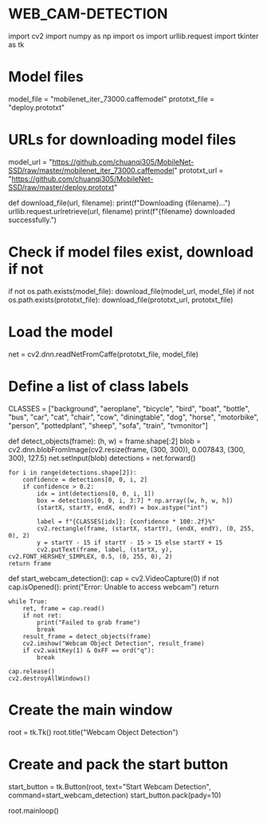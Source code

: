 # WEB_CAM-DETECTION

import cv2
import numpy as np
import os
import urllib.request
import tkinter as tk

# Model files
model_file = "mobilenet_iter_73000.caffemodel"
prototxt_file = "deploy.prototxt"

# URLs for downloading model files
model_url = "https://github.com/chuanqi305/MobileNet-SSD/raw/master/mobilenet_iter_73000.caffemodel"
prototxt_url = "https://github.com/chuanqi305/MobileNet-SSD/raw/master/deploy.prototxt"

def download_file(url, filename):
    print(f"Downloading {filename}...")
    urllib.request.urlretrieve(url, filename)
    print(f"{filename} downloaded successfully.")

# Check if model files exist, download if not
if not os.path.exists(model_file):
    download_file(model_url, model_file)
if not os.path.exists(prototxt_file):
    download_file(prototxt_url, prototxt_file)

# Load the model
net = cv2.dnn.readNetFromCaffe(prototxt_file, model_file)

# Define a list of class labels
CLASSES = ["background", "aeroplane", "bicycle", "bird", "boat",
           "bottle", "bus", "car", "cat", "chair", "cow", "diningtable",
           "dog", "horse", "motorbike", "person", "pottedplant", "sheep",
           "sofa", "train", "tvmonitor"]

def detect_objects(frame):
    (h, w) = frame.shape[:2]
    blob = cv2.dnn.blobFromImage(cv2.resize(frame, (300, 300)), 0.007843, (300, 300), 127.5)
    net.setInput(blob)
    detections = net.forward()

    for i in range(detections.shape[2]):
        confidence = detections[0, 0, i, 2]
        if confidence > 0.2:
            idx = int(detections[0, 0, i, 1])
            box = detections[0, 0, i, 3:7] * np.array([w, h, w, h])
            (startX, startY, endX, endY) = box.astype("int")

            label = f"{CLASSES[idx]}: {confidence * 100:.2f}%"
            cv2.rectangle(frame, (startX, startY), (endX, endY), (0, 255, 0), 2)
            y = startY - 15 if startY - 15 > 15 else startY + 15
            cv2.putText(frame, label, (startX, y), cv2.FONT_HERSHEY_SIMPLEX, 0.5, (0, 255, 0), 2)
    return frame

def start_webcam_detection():
    cap = cv2.VideoCapture(0)
    if not cap.isOpened():
        print("Error: Unable to access webcam")
        return

    while True:
        ret, frame = cap.read()
        if not ret:
            print("Failed to grab frame")
            break
        result_frame = detect_objects(frame)
        cv2.imshow("Webcam Object Detection", result_frame)
        if cv2.waitKey(1) & 0xFF == ord("q"):
            break

    cap.release()
    cv2.destroyAllWindows()

# Create the main window
root = tk.Tk()
root.title("Webcam Object Detection")

# Create and pack the start button
start_button = tk.Button(root, text="Start Webcam Detection", command=start_webcam_detection)
start_button.pack(pady=10)

root.mainloop()
